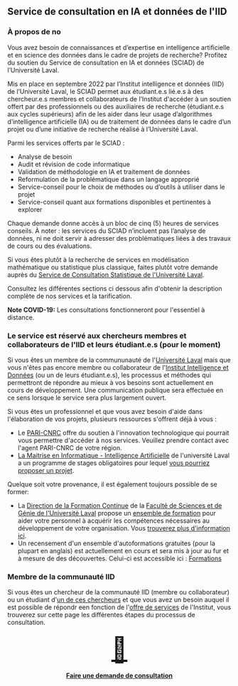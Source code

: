 ## Service de consultation en IA et données de l'IID

### À propos de no

Vous avez besoin de connaissances et d’expertise en intelligence artificielle et en science des données dans le cadre de projets de recherche? Profitez du soutien du Service de consultation en IA et données (SCIAD) de l’Université Laval. 

Mis en place en septembre 2022 par l’Institut intelligence et données (IID) de l’Université Laval, le SCIAD permet aux étudiant.e.s lié.e.s à des chercheur.e.s membres et collaborateurs de l’Institut d'accéder à un soutien offert par des professionnels ou des auxiliaires de recherche (étudiant.e.s aux cycles supérieurs) afin de les aider dans leur usage d’algorithmes d’intelligence artificielle (IA) ou de traitement de données dans le cadre d’un projet ou d’une initiative de recherche réalisé à l’Université Laval. 

Parmi les services offerts par le SCIAD : 
* Analyse de besoin
* Audit et révision de code informatique
* Validation de méthodologie en IA et traitement de données
* Reformulation de la problématique dans un langage approprié 
* Service-conseil pour le choix de méthodes ou d’outils à utiliser dans le projet
* Service-conseil quant aux formations disponibles et pertinentes à explorer

Chaque demande donne accès à un bloc de cinq (5) heures de services conseils. À noter : les services du SCIAD n’incluent pas l’analyse de données, ni ne doit servir à adresser des problématiques liées à des travaux de cours ou des évaluations.

Si vous êtes plutôt à la recherche de services en modélisation mathématique ou statistique plus classique, faites plutôt votre demande auprès du [Service de Consultation Statistique de l'Université Laval](https://scs.mat.ulaval.ca/accueil/).

Consultez les différentes sections ci dessous afin d'obtenir la description complète de nos services et la tarification.

**Note COVID-19:** Les consultations fonctionneront pour l'essentiel à distance.

### Le service est réservé aux chercheurs membres et collaborateurs de l'IID et leurs étudiant.e.s (pour le moment)

Si vous êtes un membre de la commununauté de l'[Université Laval](https://www.ulaval.ca) mais que vous n'êtes pas encore membre ou collaborateur de l'[Institut Intelligence et Données](https://iid.ulaval.ca) (ou un de leurs étudiant.e.s), les processus et méthodes qui permettront de répondre au mieux à vos besoins sont actuellement en cours de développement. Une communication publique sera effectuée en ce sens lorsque le service sera plus largement ouvert.

Si vous êtes un professionnel et que vous avez besoin d'aide dans l'élaboration de vos projets, plusieurs ressources s'offrent déjà à vous : 
* Le [PARI-CNRC](https://nrc.canada.ca/fr/soutien-linnovation-technologique) offre du soutien à l'innovation technologique qui pourrait vous permettre d'accéder à nos services. Veuillez prendre contact avec l'agent PARI-CNRC de votre région. 
* [La Maitrise en Informatique - Intelligence Artificielle](https://www.ift.ulaval.ca/ia) de l'université Laval a un programme de stages obligatoires pour lequel [vous pourriez proposer un projet](https://iid.ulaval.ca/formations/miia/).

Quelque soit votre provenance, il est également toujours possible de se former:
* La [Direction de la Formation Continue]() de la [Faculté de Sciences et de Génie de l'Université Laval]() propose un [ensemble de formation]() pour aider votre personnel à acquérir les compétences nécessaires au développement de votre organisation. Vous [trouverez plus d'information ici]().
* Un recensement d'un ensemble d'autoformations gratuites (pour la plupart en anglais) est actuellement en cours et sera mis à jour au fur et à mesure de des découvertes. Celui-ci est accessible ici : [Formations](./pages/formations.md)

### Membre de la communauté IID

Si vous êtes un chercheur de la communauté IID (membre ou collaborateur) ou un étudiant d'[un de ces chercheurs](https://iid.ulaval.ca/expertises/) et que vous avez un besoin auquel il est possible de répondr een fonction de l'[offre de services](./pages/ulaval.md) de l'Institut, vous trouverez sur cette page les différentes étapes du processus de consultation.

<h4 style="text-align:center;">
    <a href="{{ '/pages/ulaval.html' | relative_url }}"><div style="font-size: 55px;">📝</div><br>Faire une demande de consultation</a>
<h4>

